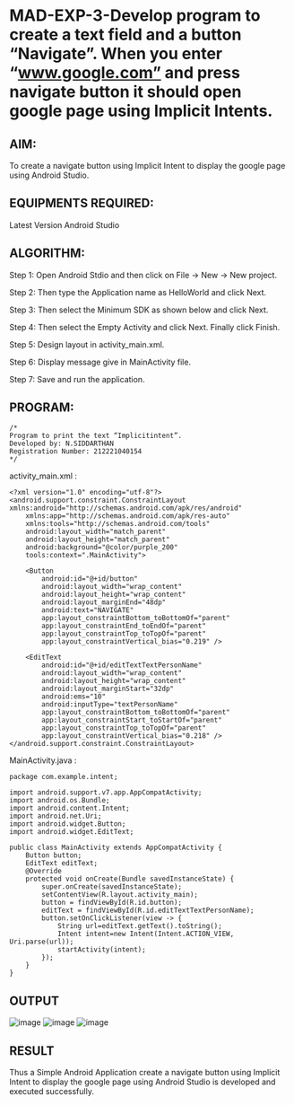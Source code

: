 # MAD-EXP-3-Develop program to create a text field and a button “Navigate”. When you enter “www.google.com” and press navigate button it should open google page using Implicit Intents.

## AIM:

To create a navigate button using Implicit Intent to display the google page using Android Studio.

## EQUIPMENTS REQUIRED:

Latest Version Android Studio

## ALGORITHM:

Step 1: Open Android Stdio and then click on File -> New -> New project.

Step 2: Then type the Application name as HelloWorld and click Next. 

Step 3: Then select the Minimum SDK as shown below and click Next.

Step 4: Then select the Empty Activity and click Next. Finally click Finish.

Step 5: Design layout in activity_main.xml.

Step 6: Display message give in MainActivity file.

Step 7: Save and run the application.

## PROGRAM:
```
/*
Program to print the text “Implicitintent”.
Developed by: N.SIDDARTHAN
Registration Number: 212221040154
*/
```
activity_main.xml :
```
<?xml version="1.0" encoding="utf-8"?>
<android.support.constraint.ConstraintLayout xmlns:android="http://schemas.android.com/apk/res/android"
    xmlns:app="http://schemas.android.com/apk/res-auto"
    xmlns:tools="http://schemas.android.com/tools"
    android:layout_width="match_parent"
    android:layout_height="match_parent"
    android:background="@color/purple_200"
    tools:context=".MainActivity">

    <Button
        android:id="@+id/button"
        android:layout_width="wrap_content"
        android:layout_height="wrap_content"
        android:layout_marginEnd="48dp"
        android:text="NAVIGATE"
        app:layout_constraintBottom_toBottomOf="parent"
        app:layout_constraintEnd_toEndOf="parent"
        app:layout_constraintTop_toTopOf="parent"
        app:layout_constraintVertical_bias="0.219" />

    <EditText
        android:id="@+id/editTextTextPersonName"
        android:layout_width="wrap_content"
        android:layout_height="wrap_content"
        android:layout_marginStart="32dp"
        android:ems="10"
        android:inputType="textPersonName"
        app:layout_constraintBottom_toBottomOf="parent"
        app:layout_constraintStart_toStartOf="parent"
        app:layout_constraintTop_toTopOf="parent"
        app:layout_constraintVertical_bias="0.218" />
</android.support.constraint.ConstraintLayout>
```
MainActivity.java :
```
package com.example.intent;

import android.support.v7.app.AppCompatActivity;
import android.os.Bundle;
import android.content.Intent;
import android.net.Uri;
import android.widget.Button;
import android.widget.EditText;

public class MainActivity extends AppCompatActivity {
    Button button;
    EditText editText;
    @Override
    protected void onCreate(Bundle savedInstanceState) {
        super.onCreate(savedInstanceState);
        setContentView(R.layout.activity_main);
        button = findViewById(R.id.button);
        editText = findViewById(R.id.editTextTextPersonName);
        button.setOnClickListener(view -> {
            String url=editText.getText().toString();
            Intent intent=new Intent(Intent.ACTION_VIEW, Uri.parse(url));
            startActivity(intent);
        });
    }
}
```
## OUTPUT

![image](https://github.com/Siddarthan999/MAD-EXP-3-Develop-program-to-create-a-Text-Field-and-a-Button-Navigate-using-Implicit-Intents/assets/91734840/2d9686e4-ae22-498c-b5a8-d1a9762624cc)
![image](https://github.com/Siddarthan999/MAD-EXP-3-Develop-program-to-create-a-Text-Field-and-a-Button-Navigate-using-Implicit-Intents/assets/91734840/b09437c8-5a7e-4a9c-a1c1-d0e4897399ef)
![image](https://github.com/Siddarthan999/MAD-EXP-3-Develop-program-to-create-a-Text-Field-and-a-Button-Navigate-using-Implicit-Intents/assets/91734840/4b17aeb9-f73c-4940-bb2a-4ba44a74c9d1)

## RESULT
Thus a Simple Android Application create a navigate button using Implicit Intent to display the google page using Android Studio is developed and executed successfully.
